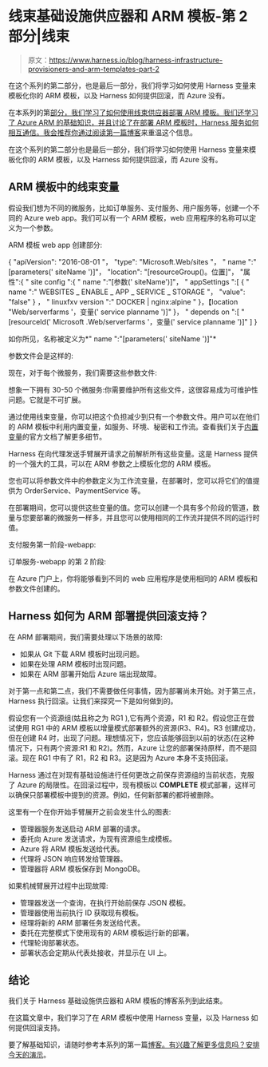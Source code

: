 # 线束基础设施供应器和 ARM 模板-第 2 部分|线束

> 原文：<https://www.harness.io/blog/harness-infrastructure-provisioners-and-arm-templates-part-2>

在这个系列的第二部分，也是最后一部分，我们将学习如何使用 Harness 变量来模板化你的 ARM 模板，以及 Harness 如何提供回滚，而 Azure 没有。

在本系列的第[部分，我们学习了如何使用线束供应器部署 ARM 模板。我们还学习了 Azure ARM 的基础知识，并且讨论了在部署 ARM 模板时，Harness 服务如何相互通信。我会推荐你通过](https://harness.io/blog/continuous-delivery/arm-templates-pt1/)[阅读第一篇博客](https://harness.io/blog/continuous-delivery/arm-templates-pt1/)来重温这个信息。

在这个系列的第二部分也是最后一部分，我们将学习如何使用 Harness 变量来模板化你的 ARM 模板，以及 Harness 如何提供回滚，而 Azure 没有。

## ARM 模板中的线束变量

假设我们想为不同的微服务，比如订单服务、支付服务、用户服务等，创建一个不同的 Azure web app。我们可以有一个 ARM 模板，web 应用程序的名称可以定义为一个参数。

ARM 模板 web app 创建部分:

{
"apiVersion": "2016-08-01 "，
"type": "Microsoft.Web/sites "，
" name ":"[parameters(' siteName ')]"，
"location": "[resourceGroup()。位置]"，
"属性":{
" site config ":{
" name ":"[参数(' siteName')]"，
" appSettings ":[
{
" name ":" WEBSITES _ ENABLE _ APP _ SERVICE _ STORAGE "，
"value": "false"
}
，
" linuxfxv version ":" DOCKER | nginx:alpine "
}，【location "Web/serverfarms '，变量(' service planname ')]"
}，
" depends on ":[
"[resourceId(' Microsoft .Web/serverfarms '，变量(' service planname ')]"
]
}

如你所见，名称被定义为*" name ":"[parameters(' siteName ')]"*

参数文件会是这样的:

现在，对于每个微服务，我们需要这些参数文件:

想象一下拥有 30-50 个微服务:你需要维护所有这些文件，这很容易成为可维护性问题。它就是不可扩展。

通过使用线束变量，你可以把这个负担减少到只有一个参数文件。用户可以在他们的 ARM 模板中利用内置变量，如服务、环境、秘密和工作流。查看我们关于[内置变量](https://docs.harness.io/article/aza65y4af6-built-in-variables-list)的官方文档了解更多细节。

Harness 在向代理发送手臂展开请求之前解析所有这些变量。这是 Harness 提供的一个强大的工具，可以在 ARM 参数之上模板化您的 ARM 模板。

您也可以将参数文件中的参数定义为工作流变量，在部署时，您可以将它们的值提供为 OrderService、PaymentService 等。

在部署期间，您可以提供这些变量的值。您可以创建一个具有多个阶段的管道，数量与您要部署的微服务一样多，并且您可以使用相同的工作流并提供不同的运行时值。

支付服务第一阶段-webapp:

订单服务-webapp 的第 2 阶段:

在 Azure 门户上，你将能够看到不同的 web 应用程序是使用相同的 ARM 模板和参数文件创建的。

## Harness 如何为 ARM 部署提供回滚支持？

在 ARM 部署期间，我们需要处理以下场景的故障:

*   如果从 Git 下载 ARM 模板时出现问题。
*   如果在处理 ARM 模板时出现问题。
*   如果在 ARM 部署开始后 Azure 端出现故障。

对于第一点和第二点，我们不需要做任何事情，因为部署尚未开始。对于第三点，Harness 执行回滚。让我们来探究一下是如何做到的。

假设您有一个资源组(姑且称之为 RG1 ),它有两个资源，R1 和 R2。假设您正在尝试使用 RG1 中的 ARM 模板以增量模式部署额外的资源(R3、R4)。R3 创建成功，但在创建 R4 时，出现了问题。理想情况下，您应该能够回到以前的状态(在这种情况下，只有两个资源:R1 和 R2)。然而，Azure 让您的部署保持原样，而不是回滚。现在 RG1 中有了 R1，R2 和 R3。这是因为 Azure 本身不支持回滚。

Harness 通过在对现有基础设施进行任何更改之前保存资源组的当前状态，克服了 Azure 的局限性。在回滚过程中，现有模板以 **COMPLETE** 模式部署，这样可以确保只部署模板中提到的资源。例如，任何新部署的都将被删除。

这里有一个在你开始手臂展开之前会发生什么的图表:

*   管理器服务发送启动 ARM 部署的请求。
*   委托向 Azure 发送请求，为现有资源组生成模板。
*   Azure 将 ARM 模板发送给代表。
*   代理将 JSON 响应转发给管理器。
*   管理器将 ARM 模板保存到 MongoDB。

如果机械臂展开过程中出现故障:

*   管理器发送一个查询，在执行开始前保存 JSON 模板。
*   管理器使用当前执行 ID 获取现有模板。
*   经理将新的 ARM 部署任务发送给代表。
*   委托在完整模式下使用现有的 ARM 模板运行新的部署。
*   代理轮询部署状态。
*   部署状态会定期从代表处接收，并显示在 UI 上。

## 结论

我们关于 Harness 基础设施供应器和 ARM 模板的博客系列到此结束。

在这篇文章中，我们学习了在 ARM 模板中使用 Harness 变量，以及 Harness 如何提供回滚支持。

要了解基础知识，请随时参考本系列的第一篇[博客。有兴趣了解更多信息吗？](https://harness.io/blog/continuous-delivery/arm-templates-pt1/)[安排今天的演示](https://harness.io/demo/)。